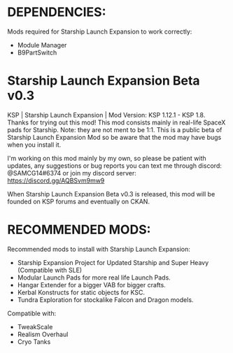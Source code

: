 # DEPENDENCIES:
Mods required for Starship Launch Expansion to work correctly:
- Module Manager
- B9PartSwitch

# Starship Launch Expansion Beta v0.3
KSP | Starship Launch Expansion | Mod Version: KSP 1.12.1 - KSP 1.8. 
Thanks for trying out this mod! This mod consists mainly in real-life SpaceX pads for Starship. Note: they are not ment to be 1:1. 
This is a public beta of Starship Launch Expansion Mod so be aware that the mod may have bugs when you install it.

I'm working on this mod mainly by my own, so please be patient with updates, any suggestions or bug reports you can text me through discord: @SAMCG14#6374 or join my discord server: https://discord.gg/AQBSvm9mw9

When Starship Launch Expansion Beta v0.3 is released, this mod will be founded on KSP forums and eventually on CKAN.

# RECOMMENDED MODS:
Recommended mods to install with Starship Launch Expansion:
- Starship Expansion Project for Updated Starship and Super Heavy (Compatible with SLE)
- Modular Launch Pads for more real life Launch Pads.
- Hangar Extender for a bigger VAB for bigger crafts.
- Kerbal Konstructs for static objects for KSC.
- Tundra Exploration for stockalike Falcon and Dragon models.

Compatible with:
- TweakScale
- Realism Overhaul
- Cryo Tanks

